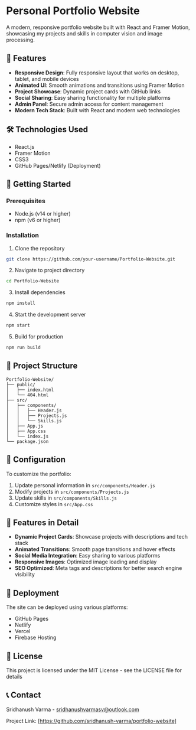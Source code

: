 # Personal Portfolio Website

A modern, responsive portfolio website built with React and Framer Motion, showcasing my projects and skills in computer vision and image processing.

## 🌟 Features

- **Responsive Design**: Fully responsive layout that works on desktop, tablet, and mobile devices
- **Animated UI**: Smooth animations and transitions using Framer Motion
- **Project Showcase**: Dynamic project cards with GitHub links
- **Social Sharing**: Easy sharing functionality for multiple platforms
- **Admin Panel**: Secure admin access for content management
- **Modern Tech Stack**: Built with React and modern web technologies

## 🛠️ Technologies Used

- React.js
- Framer Motion
- CSS3
- GitHub Pages/Netlify (Deployment)

## 🚀 Getting Started

### Prerequisites

- Node.js (v14 or higher)
- npm (v6 or higher)

### Installation

1. Clone the repository
```bash
git clone https://github.com/your-username/Portfolio-Website.git
```

2. Navigate to project directory
```bash
cd Portfolio-Website
```

3. Install dependencies
```bash
npm install
```

4. Start the development server
```bash
npm start
```

5. Build for production
```bash
npm run build
```

## 📂 Project Structure

```
Portfolio-Website/
├── public/
│   ├── index.html
│   └── 404.html
├── src/
│   ├── components/
│   │   ├── Header.js
│   │   ├── Projects.js
│   │   └── Skills.js
│   ├── App.js
│   ├── App.css
│   └── index.js
└── package.json
```

## 🔧 Configuration

To customize the portfolio:

1. Update personal information in `src/components/Header.js`
2. Modify projects in `src/components/Projects.js`
3. Update skills in `src/components/Skills.js`
4. Customize styles in `src/App.css`

## 📱 Features in Detail

- **Dynamic Project Cards**: Showcase projects with descriptions and tech stack
- **Animated Transitions**: Smooth page transitions and hover effects
- **Social Media Integration**: Easy sharing to various platforms
- **Responsive Images**: Optimized image loading and display
- **SEO Optimized**: Meta tags and descriptions for better search engine visibility

## 🚀 Deployment

The site can be deployed using various platforms:

- GitHub Pages
- Netlify
- Vercel
- Firebase Hosting

## 📄 License

This project is licensed under the MIT License - see the LICENSE file for details

## 📞 Contact

Sridhanush Varma - sridhanushvarmasv@outlook.com

Project Link: [https://github.com/sridhanush-varma/portfolio-website]